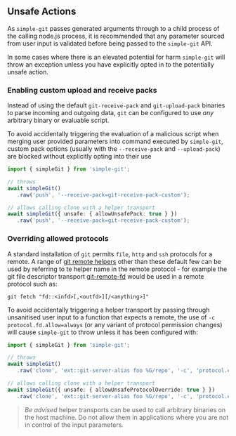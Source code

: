 ## Unsafe Actions

As `simple-git` passes generated arguments through to a child process of the calling node.js process, it is recommended
that any parameter sourced from user input is validated before being passed to the `simple-git` API.

In some cases where there is an elevated potential for harm `simple-git` will throw an exception unless you have
explicitly opted in to the potentially unsafe action.

### Enabling custom upload and receive packs

Instead of using the default `git-receive-pack` and `git-upload-pack` binaries to parse incoming and outgoing
data, `git` can be configured to use _any_ arbitrary binary or evaluable script.

To avoid accidentally triggering the evaluation of a malicious script when merging user provided parameters
into command executed by `simple-git`, custom pack options (usually with the `--receive-pack` and `--upload-pack`)
are blocked without explicitly opting into their use  

```typescript
import { simpleGit } from 'simple-git';

// throws
await simpleGit()
   .raw('push', '--receive-pack=git-receive-pack-custom');

// allows calling clone with a helper transport
await simpleGit({ unsafe: { allowUnsafePack: true } })
   .raw('push', '--receive-pack=git-receive-pack-custom');
```

### Overriding allowed protocols

A standard installation of `git` permits `file`, `http` and `ssh` protocols for a remote. A range of 
[git remote helpers](https://git-scm.com/docs/gitremote-helpers) other than these default few can be
used by referring to te helper name in the remote protocol - for example the git file descriptor transport
[git-remote-fd](https://git-scm.com/docs/git-remote-fd) would be used in a remote protocol such as:

```
git fetch "fd::<infd>[,<outfd>][/<anything>]"
```

To avoid accidentally triggering a helper transport by passing through unsanitised user input to a function
that expects a remote, the use of `-c protocol.fd.allow=always` (or any variant of protocol permission changes)
will cause `simple-git` to throw unless it has been configured with:

```typescript
import { simpleGit } from 'simple-git';

// throws
await simpleGit()
   .raw('clone', 'ext::git-server-alias foo %G/repo', '-c', 'protocol.ext.allow=always');

// allows calling clone with a helper transport
await simpleGit({ unsafe: { allowUnsafeProtocolOverride: true } })
   .raw('clone', 'ext::git-server-alias foo %G/repo', '-c', 'protocol.ext.allow=always');
```

> *Be advised* helper transports can be used to call arbitrary binaries on the host machine.
> Do not allow them in applications where you are not in control of the input parameters.

